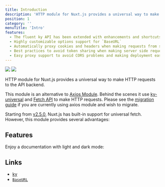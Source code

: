 ```yaml
---
title: Introduction
description: 'HTTP module for Nuxt.js provides a universal way to make HTTP requests to the API backend.'
position: 1
category: ''
menuTitle: 'Intro'
features:
  - The fluent ky API has been extended with enhancements and shortcuts
  - Highly customizable options support for `BaseURL`
  - Automatically proxy cookies and headers when making requests from server side
  - Best practices to avoid token sharing when making server side requests
  - Easy proxy support to avoid CORS problems and making deployment easier
---
```


<img src="/preview.png" class="light-img" />
<img src="/preview-dark.png" class="dark-img" />

HTTP module for Nuxt.js provides a universal way to make HTTP requests to the API backend.

This module is an alternative to [Axios Module](https://github.com/nuxt-community/axios-module). Behind the scenes it use [ky-universal](https://github.com/sindresorhus/ky-universal) and [Fetch API](https://developer.mozilla.org/en-US/docs/Web/API/Fetch_API) to make HTTP requests. Please see the [migration guide](./migration) if you are currently using axios module and wish to migrate.

Starting from [v2.5.0](https://github.com/nuxt/nuxt.js/releases/tag/v2.5.0), Nuxt.js has built-in support for universal fetch. However, this module provides several advantages:

## Features

<list :items="features"></list>

<p class="flex items-center">Enjoy a documentation with light and dark mode:&nbsp;<app-color-switcher class="p-2"></app-color-switcher></p>

## Links

* [ky](https://github.com/sindresorhus/ky)
* [`BaseURL`](/options#baseurl)
